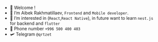 - 👋 Welcome !
- 💬 I’m Aibek Rakhmatillaev, `Frontend` and `Mobile developer`.
- 👀 I’m interested in (`React`,`React Native`), in future want to learn `nest.js` for backend and `flutter`
- 🚀 Phone number `+996 500 400 403`
- 🛩️ Telegram `@qrtzet`
